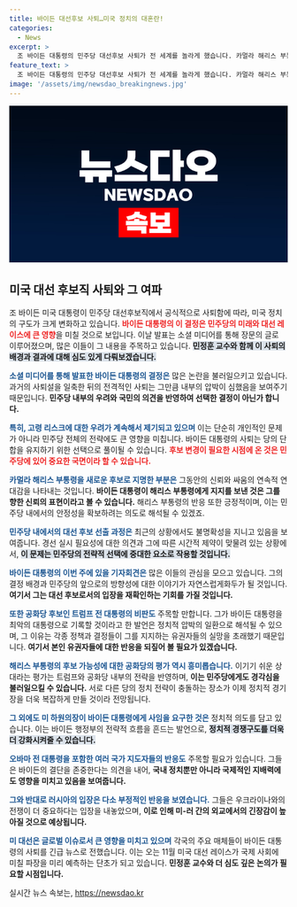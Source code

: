 ```yaml
---
title: 바이든 대선후보 사퇴…미국 정치의 대혼란!
categories:
  - News
excerpt: >
  조 바이든 대통령의 민주당 대선후보 사퇴가 전 세계를 놀라게 했습니다. 카멀라 해리스 부통령을 지지하며 새 후보를 지명한 그는 어떤 배경을 갖고 있을까요? 정치적 파장과 반응을 통해 이 변화의 의미를 짚어봅니다!
feature_text: >
  조 바이든 대통령의 민주당 대선후보 사퇴가 전 세계를 놀라게 했습니다. 카멀라 해리스 부통령을 지지하며 새 후보를 지명한 그는 어떤 배경을 갖고 있을까요? 정치적 파장과 반응을 통해 이 변화의 의미를 짚어봅니다!
image: '/assets/img/newsdao_breakingnews.jpg'
---
```


<p><img src="/assets/img/newsdao_breakingnews.jpg" alt="ontimetimes 속보" /></p>

<h2 data-ke-size="size26">미국 대선 후보직 사퇴와 그 여파</h2>

<p data-ke-size="size16">조 바이든 미국 대통령이 민주당 대선후보직에서 공식적으로 사퇴함에 따라, 미국 정치의 구도가 크게 변화하고 있습니다. <b><span style="color: #ee2323;">바이든 대통령의 이 결정은 민주당의 미래와 대선 레이스에 큰 영향</span></b>을 미칠 것으로 보입니다. 이날 발표는 소셜 미디어를 통해 장문의 글로 이루어졌으며, 많은 이들이 그 내용을 주목하고 있습니다. <b><span style="background-color: #21538527;">민정훈 교수와 함께 이 사퇴의 배경과 결과에 대해 심도 있게 다뤄보겠습니다.</span></b></p>

<p data-ke-size="size16"></p>

<p><b><span style="color: #1a5490;">소셜 미디어를 통해 발표한 바이든 대통령의 결정은</span></b> 많은 논란을 불러일으키고 있습니다. 과거의 사퇴설을 일축한 뒤의 전격적인 사퇴는 그만큼 내부의 압박이 심했음을 보여주기 때문입니다. <b>민주당 내부의 우려와 국민의 의견을 반영하여 선택한 결정이 아닌가 합니다.</b></p>

<p data-ke-size="size16"></p>

<p><b><span style="color: #1a5490;">특히, 고령 리스크에 대한 우려가 계속해서 제기되고 있으며</span></b> 이는 단순히 개인적인 문제가 아니라 민주당 전체의 전략에도 큰 영향을 미칩니다. 바이든 대통령의 사퇴는 당의 단합을 유지하기 위한 선택으로 풀이될 수 있습니다. <b><span style="color: #ee2323;">후보 변경이 필요한 시점에 온 것은 민주당에 있어 중요한 국면이라 할 수 있습니다.</span></b></p>

<p data-ke-size="size16"></p>

<p><b><span style="color: #1a5490;">카멀라 해리스 부통령을 새로운 후보로 지명한 부분은</span></b> 그동안의 신뢰와 싸움의 연속적 연대감을 나타내는 것입니다. <b>바이든 대통령이 해리스 부통령에게 지지를 보낸 것은 그를 향한 신뢰의 표현이라고 볼 수 있습니다.</b> 해리스 부통령의 반응 또한 긍정적이며, 이는 민주당 내에서의 안정성을 확보하려는 의도로 해석될 수 있겠죠.</p>

<p data-ke-size="size16"></p>

<p><b><span style="color: #1a5490;">민주당 내에서의 대선 후보 선출 과정은</span></b> 최근의 상황에서도 불명확성을 지니고 있음을 보여줍니다. 경선 실시 필요성에 대한 의견과 그에 따른 시간적 제약이 맞물려 있는 상황에서, <b><span style="background-color: #21538527;">이 문제는 민주당의 전략적 선택에 중대한 요소로 작용할 것입니다.</span></b></p>

<p data-ke-size="size16"></p>

<p><b><span style="color: #1a5490;">바이든 대통령의 이번 주에 있을 기자회견은</span></b> 많은 이들의 관심을 모으고 있습니다. 그의 결정 배경과 민주당의 앞으로의 방향성에 대한 이야기가 자연스럽게화두가 될 것입니다. <b>여기서 그는 대선 후보로서의 입장을 재확인하는 기회를 가질 것입니다.</b></p>

<p data-ke-size="size16"></p>

<p><b><span style="color: #1a5490;">또한 공화당 후보인 트럼프 전 대통령의 비판도</span></b> 주목할 만합니다. 그가 바이든 대통령을 최악의 대통령으로 기록할 것이라고 한 발언은 정치적 압박의 일환으로 해석될 수 있으며, 그 이유는 각종 정책과 결정들이 그를 지지하는 유권자들의 실망을 초래했기 때문입니다. <b>여기서 본인 유권자들에 대한 반응을 되짚어 볼 필요가 있겠습니다.</b></p>

<p data-ke-size="size16"></p>

<p><b><span style="color: #1a5490;">해리스 부통령의 후보 가능성에 대한 공화당의 평가 역시 흥미롭습니다.</span></b> 이기기 쉬운 상대라는 평가는 트럼프와 공화당 내부의 전략을 반영하며, <b>이는 민주당에게도 경각심을 불러일으킬 수 있습니다.</b> 서로 다른 당의 정치 전략이 충돌하는 장소가 이제 정치적 경기장을 더욱 복잡하게 만들 것이라 전망됩니다.</p>

<p data-ke-size="size16"></p>

<p><b><span style="color: #1a5490;">그 외에도 미 하원의장이 바이든 대통령에게 사임을 요구한 것은</span></b> 정치적 의도를 담고 있습니다. 이는 바이든 행정부의 전략적 흐름을 흔드는 발언으로, <b><span style="background-color: #21538527;">정치적 경쟁구도를 더욱 더 강화시켜줄 수 있습니다.</span></b></p>

<p data-ke-size="size16"></p>

<p><b><span style="color: #1a5490;">오바마 전 대통령을 포함한 여러 국가 지도자들의 반응도</span></b> 주목할 필요가 있습니다. 그들은 바이든의 결단을 존중한다는 의견을 내어, <b>국내 정치뿐만 아니라 국제적인 지배력에도 영향을 미치고 있음을 보여줍니다.</b></p>

<p data-ke-size="size16"></p>

<p><b><span style="color: #1a5490;">그와 반대로 러시아의 입장은 다소 부정적인 반응을 보였습니다.</span></b> 그들은 우크라이나와의 전쟁이 더 중요하다는 입장을 내놓았으며, <b>이로 인해 미-러 간의 외교에서의 긴장감이 높아질 것으로 예상됩니다.</b></p>

<p data-ke-size="size16"></p>

<p><b><span style="color: #1a5490;">미 대선은 글로벌 이슈로서 큰 영향을 미치고 있으며</span></b> 각국의 주요 매체들이 바이든 대통령의 사퇴를 긴급 뉴스로 전했습니다. 이는 오는 11월 미국 대선 레이스가 국제 사회에 미칠 파장을 미리 예측하는 단초가 되고 있습니다. <b>민정훈 교수와 더 심도 깊은 논의가 필요할 시점입니다.</b> </p>

<p data-ke-size="size16"></p>
실시간 뉴스 속보는, <a href="https://newsdao.kr" rel="dofollow">https://newsdao.kr</a>


